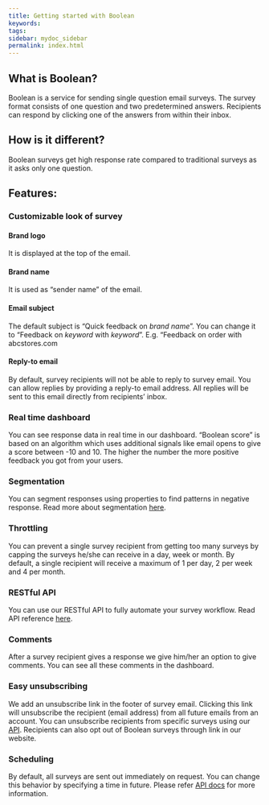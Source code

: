 ```yaml
---
title: Getting started with Boolean
keywords:
tags:
sidebar: mydoc_sidebar
permalink: index.html
---
```


## What is Boolean?

Boolean is a service for sending single question email surveys. The survey format consists of one question and two predetermined answers. Recipients can respond by clicking one of the answers from within their inbox.

## How is it different?

Boolean surveys get high response rate compared to traditional surveys as it asks only one question.

## Features:
	
### Customizable look of survey

#### Brand logo

It is displayed at the top of the email.

#### Brand name

It is used as “sender name” of the email.

#### Email subject

The default subject is “Quick feedback on _brand name_”. You can change it to “Feedback on _keyword_ with _keyword_”. E.g. “Feedback on order with abcstores.com

#### Reply-to email

By default, survey recipients will not be able to reply to survey email. You can allow replies by providing a reply-to email address. All replies will be sent to this email directly from recipients’ inbox.

### Real time dashboard

You can see response data in real time in our dashboard. “Boolean score” is based on an algorithm which uses additional signals like email opens to give a score between -10 and 10. The higher the number the more positive feedback you got from your users.

### Segmentation

You can segment responses using properties to find patterns in negative response. Read more about segmentation [here](/docs/analyze_responses.html#segmenting-responses).


### Throttling

You can prevent a single survey recipient from getting too many surveys by capping the surveys he/she can receive in a day, week or month. By default, a single recipient will receive a maximum of 1 per day, 2 per week and 4 per month.

### RESTful API

You can use our RESTful API to fully automate your survey workflow. Read API reference [here](/docs/v1_introduction.html).

### Comments

After a survey recipient gives a response we give him/her an option to give comments. You can see all these comments in the dashboard.

### Easy unsubscribing

We add an unsubscribe link in the footer of survey email. Clicking this link will unsubscribe the recipient (email address) from all future emails from an account. You can unsubscribe recipients from specific surveys using our [API](/docs/v1_unsubscribes.html). Recipients can also opt out of Boolean surveys through link in our website.

### Scheduling

By default, all surveys are sent out immediately on request. You can change this behavior by specifying a time in future. Please refer [API docs](/docs/v1_surveys.html) for more information.


